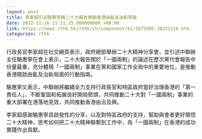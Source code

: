 ```yaml
---
layout: post
title: 李家超引述駱惠寧稱二十大報告推動香港由亂及治新局面
date: 2022-11-16 21:11:15.000000000 +08:00
link: https://news.rthk.hk/rthk/ch/component/k2/1675905-20221116.htm
categories: rthk
---
```


行政長官李家超在社交網頁表示，政府總部舉辦二十大精神分享會，並引述中聯辦主任駱惠寧在會上表示，二十大報告關於「一國兩制」的論述在歷次黨代會報告中份量最重，充分體現「一國兩制」事業在黨和國家工作全局中的重要地位，是推動香港開啟由亂及治新局面的行動指南。

駱惠寧又表示，中聯辦將繼續全力支持行政長官和特區政府當好治理香港的「第一責任人」，不斷鞏固和拓展良好開局勢頭，共同推動二十大對「一國兩制」事業的重大部署在港落地見效，共同推動香港由治及興。

李家超感謝駱惠寧具啟發性的分享，以及對特區政府的支持，幫助與會者更好領悟二十大精神，思考如何把二十大精神聯繫到工作中，為「一國兩制」在香港的成功實踐作出貢獻。
